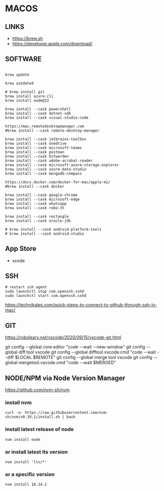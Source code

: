# MACOS

## LINKS

- https://brew.sh
- https://developer.apple.com/download/

## SOFTWARE

```

brew update 

brew outdated

# brew install git
brew install azure-cli
brew install node@12

brew install --cask powershell
brew install --cask dotnet-sdk
brew install --cask visual-studio-code

https://mac.remotedesktopmanager.com
#brew install --cask remote-desktop-manager

brew install --cask jetbrains-toolbox
brew install --cask onedrive
brew install --cask microsoft-teams
brew install --cask postman
brew install --cask bitwarden
brew install --cask adobe-acrobat-reader
brew install --cask microsoft-azure-storage-explorer
brew install --cask azure-data-studio
brew install --cask mongodb-compass

https://docs.docker.com/docker-for-mac/apple-m1/
#brew install --cask docker

brew install --cask google-chrome
brew install --cask microsoft-edge
brew install --cask whatsapp
brew install --cask robo-3t

brew install --cask rectangle
brew install --cask oracle-jdk

# brew install --cask android-platform-tools
# brew install --cask android-studio

```

## App Store

- xcode


## SSH

```
# restart ssh agent
sudo launchctl stop com.openssh.sshd
sudo launchctl start com.openssh.sshd
```

https://technikales.com/quick-steps-to-connect-to-github-through-ssh-in-mac/


## GIT

https://roboleary.net/vscode/2020/09/15/vscode-git.html

git config --global core.editor "code --wait --new-window"
git config --global diff.tool vscode
git config --global difftool.vscode.cmd "code --wait --diff $LOCAL $REMOTE"
git config --global merge.tool vscode
git config --global mergetool.vscode.cmd "code --wait $MERGED"


## NODE/NPM via Node Version Manager

https://github.com/nvm-sh/nvm

### install nvm
```
curl -o- https://raw.githubusercontent.com/nvm-sh/nvm/v0.39.1/install.sh | bash
```

### install latest release of node

```
nvm install node
```

### or install latest lts version

```
nvm install 'lts/*'
```

### or a specific version

```
nvm install 16.14.2
```
